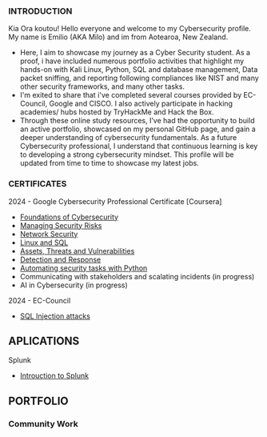 ### INTRODUCTION
Kia Ora koutou! Hello everyone and welcome to my Cybersecurity profile. My name is Emilio (AKA Milo) and im from Aotearoa, New Zealand.
- Here, I aim to showcase my journey as a Cyber Security student. As a proof, i have included numerous portfolio activities that highlight my hands-on with Kali Linux, Python, SQL and database management, Data packet sniffing, and reporting following compliances like NIST and many other security  frameworks, and many other tasks. 
- I'm exited to share that i've completed several courses provided by EC-Council, Google and CISCO. I also actively participate in hacking academies/ hubs hosted by TryHackMe and Hack the Box. 
- Through these online study resources, I’ve had the opportunity to build an active portfolio, showcased on my personal GitHub page, and gain a deeper understanding of cybersecurity fundamentals. As a future Cybersecurity professional, I understand that continuous learning is key to developing a strong cybersecurity mindset. This profile will be updated from time to time to showcase my latest jobs.  

### CERTIFICATES
2024 - Google Cybersecurity Professional Certificate [Coursera]
- [Foundations of Cybersecurity](https://coursera.org/share/48a44f7bd12d318186045eb7c62342da)
- [Managing Security Risks](https://coursera.org/share/ddb6c36249e444df898624cf9567aa05)
- [Network Security](https://coursera.org/share/38ab1d68036cb56bc093082ab335d0c1)
- [Linux and SQL](https://coursera.org/share/d751138500d05e5257d59fe6b137679b)
- [Assets, Threats and Vulnerabilities](https://coursera.org/share/e3f8eafdd79dd50e8e778e00373cc625)
- [Detection and Response](https://coursera.org/share/9fe916483f218dddd8f544b0406db8a6)
- [Automating security tasks with Python](https://coursera.org/share/bf47f0e56b5dc708b5735105288cd2ec)
- Communicating with stakeholders and scalating incidents (in progress)
- AI in Cybersecurity (in progress)

2024 - EC-Council
- [SQL Injection attacks](https://drive.google.com/file/d/13mJFjTMqs2Pk3WYhqKZf-saOyT6DciAt/view)

## APLICATIONS

Splunk
- [Introuction to Splunk](https://drive.google.com/file/d/1437G9Gop-AnP4HZ3e0GOFgkEWl3KbEZf/view?usp=sharing)

## PORTFOLIO


### Community Work
